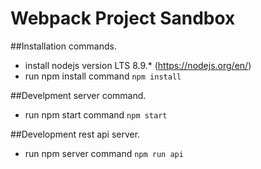 Webpack Project Sandbox
=======================

##Installation commands.
 - install nodejs version LTS 8.9.* (https://nodejs.org/en/)
 - run npm install command `npm install`

##Develpment server command.
 - run npm start command `npm start`

##Development rest api server.
 - run npm server command `npm run api`
